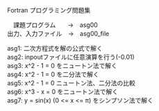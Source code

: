 Fortran プログラミング問題集

　課題プログラム　　→　asg00  
出力、入力ファイル　→　asg00_file  

asg1: 二次方程式を解の公式で解く  
asg2: inpoutファイルに任意演算を行う(-0.01)  
asg3: x^2 - 1 = 0 をニュートン法で解く  
asg4: x^2 - 1 = 0 を二分法で解く  
asg5: x^2 - 1 = 0 ニュートン法、二分法の比較  
asg6: x^3 - x = 0 をニュートン法で解く  
asg7: y = sin(x) (0 <= x <= π) をシンプソン法で解く  

